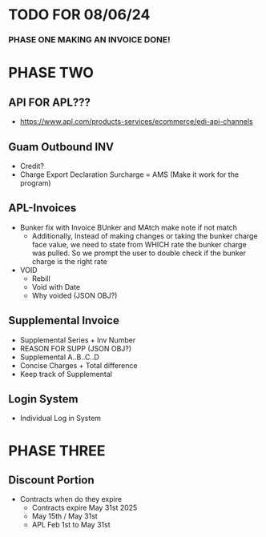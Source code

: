 # TODO FOR 08/06/24
### PHASE ONE MAKING AN INVOICE DONE!

# PHASE TWO
## API FOR APL???
- https://www.apl.com/products-services/ecommerce/edi-api-channels

## Guam Outbound INV
- Credit?
- Charge Export Declaration Surcharge = AMS (Make it work for the program)


## APL-Invoices
- Bunker fix with Invoice BUnker and MAtch make note if not match
    + Additionally, Instead of making changes or taking the bunker charge face value, we need to state from WHICH rate the bunker charge was pulled. So we prompt the user to double check if the bunker charge is the right rate
- VOID
    + Rebill
    + Void with Date
    + Why voided (JSON OBJ?)

## Supplemental Invoice
- Supplemental Series + Inv Number
- REASON FOR SUPP (JSON OBJ?)
- Supplemental A..B..C..D
- Concise Charges + Total difference 
- Keep track of Supplemental

## Login System
- Individual Log in System

# PHASE THREE

## Discount Portion
- Contracts when do they expire
    + Contracts expire May 31st 2025
    + May 15th / May 31st
    + APL Feb 1st to May 31st

